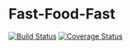 # Fast-Food-Fast
[![Build Status](https://www.travis-ci.org/Beautblessing/Fast-Food-Fast.svg?branch=develop)](https://www.travis-ci.org/Beautblessing/Fast-Food-Fast)
[![Coverage Status](https://coveralls.io/repos/github/Beautblessing/Fast-Food-Fast/badge.svg?branch=develop)](https://coveralls.io/github/Beautblessing/Fast-Food-Fast?branch=develop)